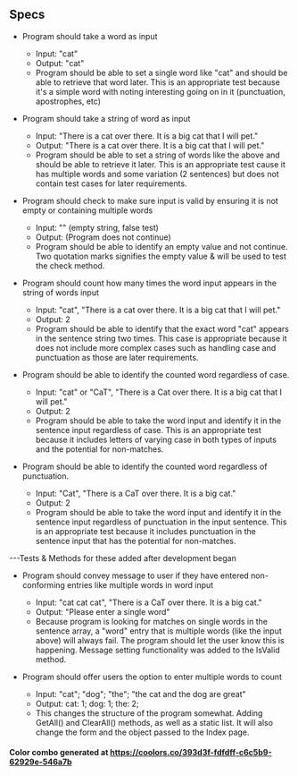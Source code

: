 ## Specs
* Program should take a word as input
  * Input: "cat"
  * Output: "cat"
  * Program should be able to set a single word like "cat" and should be able to retrieve that word later. This is an appropriate test because it's a simple word with noting interesting going on in it (punctuation, apostrophes, etc)

* Program should take a string of word as input
  * Input: "There is a cat over there. It is a big cat that I will pet."
  * Output: "There is a cat over there. It is a big cat that I will pet."
  * Program should be able to set a string of words like the above and should be able to retrieve it later. This is an appropriate test cause it has multiple words and some variation (2 sentences) but does not contain test cases for later requirements.

* Program should check to make sure input is valid by ensuring it is not empty or containing multiple words
  * Input: "" (empty string, false test)
  * Output: (Program does not continue)
  * Program should be able to identify an empty value and not continue. Two quotation marks signifies the empty value & will be used to test the check method.

* Program should count how many times the word input appears in the string of words input
  * Input: "cat", "There is a cat over there. It is a big cat that I will pet."
  * Output: 2
  * Program should be able to identify that the exact word "cat" appears in the sentence string two times. This case is appropriate because it does not include more complex cases such as handling case and punctuation as those are later requirements.

* Program should be able to identify the counted word regardless of case.
  * Input: "cat" or "CaT", "There is a Cat over there. It is a big cat that I will pet."
  * Output: 2
  * Program should be able to take the word input and identify it in the sentence input regardless of case. This is an appropriate test because it includes letters of varying case in both types of inputs and the potential for non-matches.

* Program should be able to identify the counted word regardless of punctuation.
  * Input: "Cat", "There is a CaT over there. It is a big cat."
  * Output: 2
  * Program should be able to take the word input and identify it in the sentence input regardless of punctuation in the input sentence. This is an appropriate test because it includes punctuation in the sentence input that has the potential for non-matches.

---Tests & Methods for these added after development began
* Program should convey message to user if they have entered non-conforming entries like multiple words in word input
  * Input: "cat cat cat", "There is a CaT over there. It is a big cat."
  * Output: "Please enter a single word"
  * Because program is looking for matches on single words in the sentence array, a "word" entry that is multiple words (like the input above) will always fail. The program should let the user know this is happening. Message setting functionality was added to the IsValid method.

* Program should offer users the option to enter multiple words to count
    * Input: "cat"; "dog"; "the"; "the cat and the dog are great"
    * Output: cat: 1; dog: 1; the: 2;
    * This changes the structure of the program somewhat. Adding GetAll() and ClearAll() methods, as well as a static list. It will also change the form and the object passed to the Index page.

#### Color combo generated at https://coolors.co/393d3f-fdfdff-c6c5b9-62929e-546a7b
